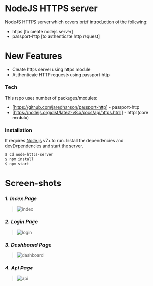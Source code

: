 # NodeJS HTTPS server

NodeJS HTTPS server which covers brief introduction of the following:
  - https [to create nodejs server]
  - passport-http [to authenticate http request]

# New Features
  - Create https server using https module 
  - Authenticate HTTP requests using passport-http
  
### Tech
This repo uses number of packages/modules:
* [https://github.com/jaredhanson/passport-http] - passport-http
* [https://nodejs.org/dist/latest-v8.x/docs/api/https.html] - https(core module)

### Installation
It requires [Node.js](https://nodejs.org/) v7+ to run.
Install the dependencies and devDependencies and start the server.
```sh
$ cd node-https-server
$ npm install
$ npm start
```
# **Screen-shots**
 ### _1. Index Page_
> ![index](https://user-images.githubusercontent.com/4725060/28993826-c01cf79a-79dd-11e7-9ffd-fa0ff03dd6f3.png)

### _2. Login Page_
> ![login](https://user-images.githubusercontent.com/4725060/28993828-ce0277a4-79dd-11e7-82a3-e1a1a109cfd5.png)

### _3. Dashboard Page_
> ![dashboard](https://user-images.githubusercontent.com/4725060/28993833-dc1fff3c-79dd-11e7-807c-4a73f0682bc2.png)

### _4. Api Page_
> ![api](https://user-images.githubusercontent.com/4725060/28993839-eafd7c64-79dd-11e7-96a8-a95c9eddc039.png)

